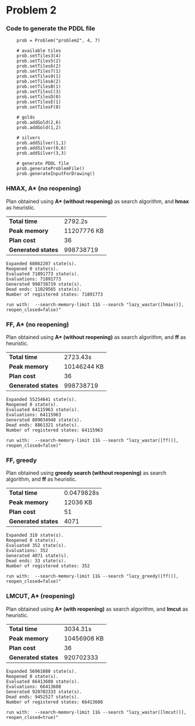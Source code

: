 # Problem 2

### Code to generate the PDDL file

        prob = Problem("problem2", 4, 7)
        
        # available tiles
        prob.setTiles3(4)
        prob.setTiles5(2)
        prob.setTiles6(2)
        prob.setTiles7(1)
        prob.setTiles9(1)
        prob.setTilesA(2)
        prob.setTilesB(1)
        prob.setTilesC(3)
        prob.setTilesD(0)
        prob.setTilesE(1)
        prob.setTilesF(0)

        # golds
        prob.addGold(2,6)
        prob.addGold(1,2)

        # silvers
        prob.addSilver(1,1)
        prob.addSilver(0,6)
        prob.addSilver(3,3)

        # generate PDDL file
        prob.generateProblemFile()
        prob.generateInputForDrawing()

### HMAX, A* (no reopening)

Plan obtained using **A\* (without reopening)** as search algorithm, and **hmax** as heuristic.

| | |
|--|--|
| **Total time** | 2792.2s |
| **Peak memory** | 11207776 KB |
| **Plan cost** | 36 |
| **Generated states** | 998738719 |

	Expanded 60862207 state(s).
	Reopened 0 state(s).
	Evaluated 71891773 state(s).
	Evaluations: 71891773
	Generated 998738719 state(s).
	Dead ends: 11029565 state(s).
	Number of registered states: 71891773

	run with:  --search-memory-limit 11G --search "lazy_wastar([hmax()], reopen_closed=false)"


### FF, A* (no reopening)

Plan obtained using **A\* (without reopening)** as search algorithm, and **ff** as heuristic.

| | |
|--|--|
| **Total time** | 2723.43s |
| **Peak memory** | 10146244 KB |
| **Plan cost** | 36 |
| **Generated states** | 998738719 |

	Expanded 55254641 state(s).
	Reopened 0 state(s).
	Evaluated 64115963 state(s).
	Evaluations: 64115963
	Generated 889034948 state(s).
	Dead ends: 8861321 state(s).
	Number of registered states: 64115963

	run with:  --search-memory-limit 11G --search "lazy_wastar([ff()], reopen_closed=false)"

 
 ### FF, greedy

Plan obtained using **greedy search (without reopening)** as search algorithm, and **ff** as heuristic.

| | |
|--|--|
| **Total time** | 0.0479828s |
| **Peak memory** | 12036 KB |
| **Plan cost** | 51 |
| **Generated states** | 4071 |

	Expanded 318 state(s).
	Reopened 0 state(s).
	Evaluated 352 state(s).
	Evaluations: 352
	Generated 4071 state(s).
	Dead ends: 33 state(s).
	Number of registered states: 352

	run with:  --search-memory-limit 11G --search "lazy_greedy([ff()], reopen_closed=false)"

 
  ### LMCUT, A* (reopening)

Plan obtained using **A\* (with reopening)** as search algorithm, and **lmcut** as heuristic.

| | |
|--|--|
| **Total time** | 3034.31s |
| **Peak memory** | 10456908 KB |
| **Plan cost** | 36 |
| **Generated states** | 920702333 |

	Expanded 56961080 state(s).
	Reopened 0 state(s).
	Evaluated 66413608 state(s).
	Evaluations: 66413608
	Generated 920702333 state(s).
	Dead ends: 9452527 state(s).
	Number of registered states: 66413608

	run with:  --search-memory-limit 11G --search "lazy_wastar([lmcut()], reopen_closed=true)"
 
